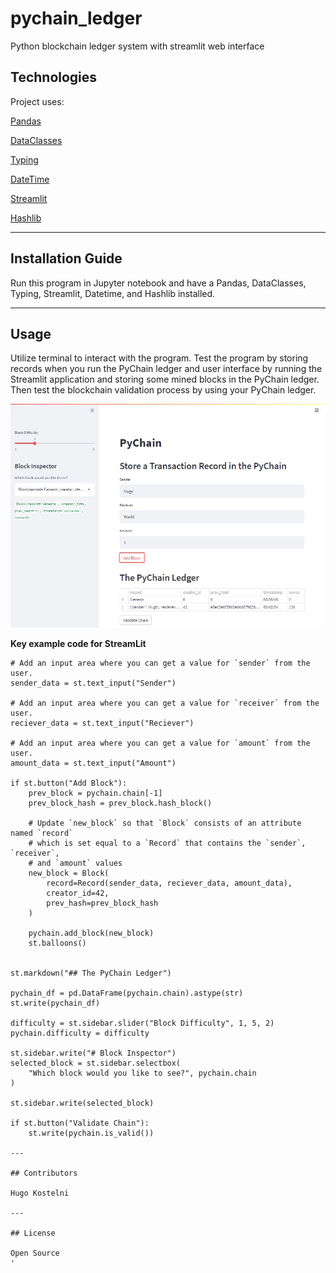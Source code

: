 # pychain_ledger
Python blockchain ledger system with streamlit web interface

## Technologies

Project uses:

[Pandas](https://pandas.pydata.org/)

[DataClasses](https://docs.python.org/3/library/dataclasses.html)

[Typing](https://docs.python.org/3/library/typing.html)

[DateTime](https://docs.python.org/3/library/datetime.html)

[Streamlit](https://docs.streamlit.io/)

[Hashlib](https://docs.python.org/3/library/hashlib.html)

---

## Installation Guide

Run this program in Jupyter notebook and have a Pandas, DataClasses, Typing, Streamlit, Datetime, and Hashlib installed. 



---

## Usage

Utilize terminal to interact with the program. Test the program by storing records when you run the PyChain ledger and user interface by running the Streamlit application and storing some mined blocks in the PyChain ledger. Then test the blockchain validation process by using your PyChain ledger.

!['Screen Shot of Streamlit'](https://github.com/hugokos/pychain_ledger/blob/master/Streamlit_Screenshot.JPG)



**Key example code for StreamLit**
```
# Add an input area where you can get a value for `sender` from the user.
sender_data = st.text_input("Sender")

# Add an input area where you can get a value for `receiver` from the user.
reciever_data = st.text_input("Reciever")

# Add an input area where you can get a value for `amount` from the user.
amount_data = st.text_input("Amount")

if st.button("Add Block"):
    prev_block = pychain.chain[-1]
    prev_block_hash = prev_block.hash_block()

    # Update `new_block` so that `Block` consists of an attribute named `record`
    # which is set equal to a `Record` that contains the `sender`, `receiver`,
    # and `amount` values
    new_block = Block(
        record=Record(sender_data, reciever_data, amount_data),
        creator_id=42,
        prev_hash=prev_block_hash
    )

    pychain.add_block(new_block)
    st.balloons()


st.markdown("## The PyChain Ledger")

pychain_df = pd.DataFrame(pychain.chain).astype(str)
st.write(pychain_df)

difficulty = st.sidebar.slider("Block Difficulty", 1, 5, 2)
pychain.difficulty = difficulty

st.sidebar.write("# Block Inspector")
selected_block = st.sidebar.selectbox(
    "Which block would you like to see?", pychain.chain
)

st.sidebar.write(selected_block)

if st.button("Validate Chain"):
    st.write(pychain.is_valid())

---

## Contributors

Hugo Kostelni

---

## License

Open Source
'
